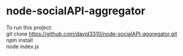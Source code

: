 # node-socialAPI-aggregator
To run this project:<br>
git clone https://github.com/david3310/node-socialAPI-aggregator.git<br>
npm install<br>
node index.js

